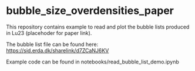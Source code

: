 # bubble_size_overdensities_paper
 This repository contains example to read and plot the bubble lists produced in Lu23 (placehoder for paper link).
 
 The bubble list file can be found here: https://sid.erda.dk/sharelink/d7ZCaNJ6KV
 
 Example code can be found in notebooks/read_bubble_list_demo.ipynb

